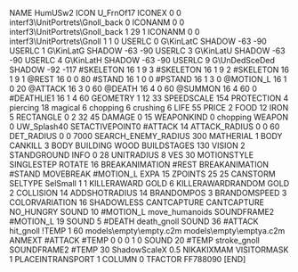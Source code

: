 NAME 			HumUSw2
ICON 			U_FrnOf17
ICONEX 0 0 interf3\UnitPortrets\Gnoll_back 0
ICONANM 0 0 interf3\UnitPortrets\Gnoll_back 1 29 1
ICONANM 0 0 interf3\UnitPortrets\Gnoll 1 1 0
USERLC 			0 G\KinLatC SHADOW -63 -90
USERLC 			1 G\KinLatG SHADOW -63 -90
USERLC 			3 G\KinLatU SHADOW -63 -90
USERLC 			4 G\KinLatH SHADOW -63 -90
USERLC 			9 G\UnDedSceDed SHADOW -92 -117
#SKELETON               16 1 9 3
#SKELETON               16 1 9 2
#SKELETON               16 1 9 1
@REST      		16 0 0 80
#STAND     		16 1 0 0
#PSTAND    		16 1 3 0
@MOTION_L  		16 1 0 20
@ATTACK    		16 3 0 60
@DEATH     		16 4 0 60
@SUMMON     		16 4 60 0 
#DEATHLIE1 		16 1 4 60
GEOMETRY 		1 12 33
SPEEDSCALE 		154
PROTECTION 		4 piercing 18 magical 6 chopping 6 crushing 6
LIFE     		55
PRICE 2 FOOD 12 IRON 5
RECTANGLE 		0 2 32 45
DAMAGE   		0 15
WEAPONKIND 		0 chopping
WEAPON 0 UW_Splash40
SETACTIVEPOINT0 	#ATTACK 14
ATTACK_RADIUS 		0 0 60
DET_RADIUS 		0 0 7000
SEARCH_ENEMY_RADIUS 	300
MATHERIAL 		1 BODY
CANKILL 3 BODY BUILDING WOOD 
BUILDSTAGES 		130
VISION 			2
STANDGROUND
INFO 			0 28
UNITRADIUS 		8
VES 			30
MOTIONSTYLE 		SINGLESTEP
ROTATE 			16
BREAKANIMATION 		#REST
BREAKANIMATION 		#STAND
MOVEBREAK 		#MOTION_L
EXPA 			15
ZPOINTS 25 25
CANSTORM
SELTYPE SelSmall 1 1
KILLERAWARD             GOLD 6
KILLERAWARDRANDOM       GOLD 2
COLLISION 14
ADDSHOTRADIUS 14
BRANDOMPOS 3
BRANDOMSPEED 3
COLORVARIATION 16
SHADOWLESS
CANTCAPTURE
CANTCAPTURE
NO_HUNGRY
SOUND 10 #MOTION_L move_humanoids
SOUNDFRAME2 #MOTION_L 19
SOUND 5 #DEATH death_gnoll
SOUND 36 #ATTACK hit_gnoll
!TEMP  1 60 models\empty\empty.c2m models\empty\emptya.c2m
ANMEXT #ATTACK #TEMP 0 0 0 1 0
SOUND 20 #TEMP stroke_gnoll
SOUNDFRAME2 #TEMP 30
ShadowScaleX 0.5
NIKAKIXMAM
VISITORMASK 1
PLACEINTRANSPORT 1
COLUMN 0
TFACTOR FF788090
[END]
